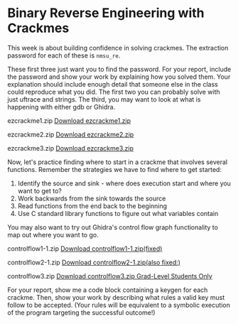 # Binary Reverse Engineering with Crackmes

This week is about building confidence in solving crackmes. The extraction password for each of these is `nmsu_re`.

These first three just want you to find the password. For your report, include the password and show your work by explaining how you solved them. Your explanation should include enough detail that someone else in the class could reproduce what you did. The first two you can probably solve with just uftrace and strings. The third, you may want to look at what is happening with either gdb or Ghidra.


ezcrackme1.zip [Download ezcrackme1.zip](https://github.com/tolvumadur/Reverse-Engineering-Class/blob/main/Spring23/Samples/binaries/ezcrackme1.zip)

ezcrackme2.zip [Download ezcrackme2.zip](https://github.com/tolvumadur/Reverse-Engineering-Class/blob/main/Spring23/Samples/binaries/ezcrackme2.zip)

ezcrackme3.zip [Download ezcrackme3.zip](https://github.com/tolvumadur/Reverse-Engineering-Class/blob/main/Spring23/Samples/binaries/ezcrackme3.zip)

Now, let's practice finding where to start in a crackme that involves several functions. Remember the strategies we have to find where to get started:

1. Identify the source and sink - where does execution start and where you want to get to?
2. Work backwards from the sink towards the source
3. Read functions from the end back to the beginning
4. Use C standard library functions to figure out what variables contain

You may also want to try out Ghidra's control flow graph functionality to map out where you want to go.

controlflow1-1.zip [Download controlflow1-1.zip(fixed)](https://github.com/tolvumadur/Reverse-Engineering-Class/blob/main/Spring23/Samples/binaries/controlflow1-1.zip) 

controlflow2-1.zip [Download controlflow2-1.zip(also fixed:)](https://github.com/tolvumadur/Reverse-Engineering-Class/blob/main/Spring23/Samples/binaries/controlflow2-1.zip)

controlflow3.zip [Download controlflow3.zip Grad-Level Students Only](https://github.com/tolvumadur/Reverse-Engineering-Class/blob/main/Spring23/Samples/binaries/controlflow3.zip)

For your report, show me a code block containing a keygen for each crackme. Then, show your work by describing what rules a valid key must follow to be accepted. (Your rules will be equivalent to a symbolic execution of the program targeting the successful outcome!)